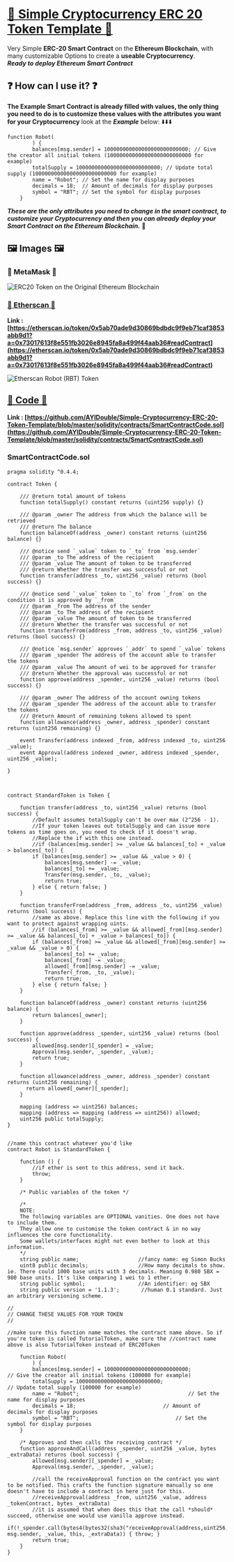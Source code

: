# [📝 Simple Cryptocurrency ERC 20 Token Template 📝](https://etherscan.io/token/0x5ab70ade9d30869bdbdc9f9eb71caf3853abb9d1?a=0x73017613f8e551fb3026e8945fa8a499f44aab36#readContract)
Very Simple **ERC-20 Smart Contract** on the **Ethereum Blockchain**, with many customizable Options to create a **useable Cryptocurrency**. </br>
***Ready to deploy Ethereum Smart Contract***

## ❓ How can I use it? ❓

**The Example Smart Contract is already filled with values, the only thing you need to do is to customize these values with the attributes you want for your Cryptocurrency** look at the ***Example*** below: ⬇️⬇️⬇️

```
function Robot(
        ) {
        balances[msg.sender] = 100000000000000000000000000; // Give the creator all initial tokens (100000000000000000000000000 for example)
        totalSupply = 100000000000000000000000000; // Update total supply (100000000000000000000000000 for example)
        name = "Robot"; // Set the name for display purposes
        decimals = 18;  // Amount of decimals for display purposes
        symbol = "RBT"; // Set the symbol for display purposes
    }
```

***These are the only attributes you need to change in the smart contract, to customize your Cryptocurrency and then you can already deploy your Smart Contract on the Ethereum Blockchain.*** 💎

## 🖼 Images 🖼

### 🦊 MetaMask 🦊

![ERC20 Token on the Original Ethereum Blockchain](Images/ERC20_Token_on_the_Original_Ethereum_Blockchain.png)

### [💎 Etherscan 💎](https://etherscan.io/token/0x5ab70ade9d30869bdbdc9f9eb71caf3853abb9d1?a=0x73017613f8e551fb3026e8945fa8a499f44aab36#readContract) 

**Link : [https://etherscan.io/token/0x5ab70ade9d30869bdbdc9f9eb71caf3853abb9d1?a=0x73017613f8e551fb3026e8945fa8a499f44aab36#readContract](https://etherscan.io/token/0x5ab70ade9d30869bdbdc9f9eb71caf3853abb9d1?a=0x73017613f8e551fb3026e8945fa8a499f44aab36#readContract)**

![Etherscan Robot (RBT) Token](Images/Etherscan_Robot_(RBT)_Token.png)

## [📝 Code 📝](https://github.com/AYIDouble/Simple-Cryptocurrency-ERC-20-Token-Template/blob/master/solidity/contracts/SmartContractCode.sol)

**Link : [https://github.com/AYIDouble/Simple-Cryptocurrency-ERC-20-Token-Template/blob/master/solidity/contracts/SmartContractCode.sol](https://github.com/AYIDouble/Simple-Cryptocurrency-ERC-20-Token-Template/blob/master/solidity/contracts/SmartContractCode.sol)**
### SmartContractCode.sol
```
pragma solidity ^0.4.4;

contract Token {

    /// @return total amount of tokens
    function totalSupply() constant returns (uint256 supply) {}

    /// @param _owner The address from which the balance will be retrieved
    /// @return The balance
    function balanceOf(address _owner) constant returns (uint256 balance) {}

    /// @notice send `_value` token to `_to` from `msg.sender`
    /// @param _to The address of the recipient
    /// @param _value The amount of token to be transferred
    /// @return Whether the transfer was successful or not
    function transfer(address _to, uint256 _value) returns (bool success) {}

    /// @notice send `_value` token to `_to` from `_from` on the condition it is approved by `_from`
    /// @param _from The address of the sender
    /// @param _to The address of the recipient
    /// @param _value The amount of token to be transferred
    /// @return Whether the transfer was successful or not
    function transferFrom(address _from, address _to, uint256 _value) returns (bool success) {}

    /// @notice `msg.sender` approves `_addr` to spend `_value` tokens
    /// @param _spender The address of the account able to transfer the tokens
    /// @param _value The amount of wei to be approved for transfer
    /// @return Whether the approval was successful or not
    function approve(address _spender, uint256 _value) returns (bool success) {}

    /// @param _owner The address of the account owning tokens
    /// @param _spender The address of the account able to transfer the tokens
    /// @return Amount of remaining tokens allowed to spent
    function allowance(address _owner, address _spender) constant returns (uint256 remaining) {}

    event Transfer(address indexed _from, address indexed _to, uint256 _value);
    event Approval(address indexed _owner, address indexed _spender, uint256 _value);
    
}



contract StandardToken is Token {

    function transfer(address _to, uint256 _value) returns (bool success) {
        //Default assumes totalSupply can't be over max (2^256 - 1).
        //If your token leaves out totalSupply and can issue more tokens as time goes on, you need to check if it doesn't wrap.
        //Replace the if with this one instead.
        //if (balances[msg.sender] >= _value && balances[_to] + _value > balances[_to]) {
        if (balances[msg.sender] >= _value && _value > 0) {
            balances[msg.sender] -= _value;
            balances[_to] += _value;
            Transfer(msg.sender, _to, _value);
            return true;
        } else { return false; }
    }

    function transferFrom(address _from, address _to, uint256 _value) returns (bool success) {
        //same as above. Replace this line with the following if you want to protect against wrapping uints.
        //if (balances[_from] >= _value && allowed[_from][msg.sender] >= _value && balances[_to] + _value > balances[_to]) {
        if (balances[_from] >= _value && allowed[_from][msg.sender] >= _value && _value > 0) {
            balances[_to] += _value;
            balances[_from] -= _value;
            allowed[_from][msg.sender] -= _value;
            Transfer(_from, _to, _value);
            return true;
        } else { return false; }
    }

    function balanceOf(address _owner) constant returns (uint256 balance) {
        return balances[_owner];
    }

    function approve(address _spender, uint256 _value) returns (bool success) {
        allowed[msg.sender][_spender] = _value;
        Approval(msg.sender, _spender, _value);
        return true;
    }

    function allowance(address _owner, address _spender) constant returns (uint256 remaining) {
      return allowed[_owner][_spender];
    }

    mapping (address => uint256) balances;
    mapping (address => mapping (address => uint256)) allowed;
    uint256 public totalSupply;
}


//name this contract whatever you'd like
contract Robot is StandardToken {

    function () {
        //if ether is sent to this address, send it back.
        throw;
    }

    /* Public variables of the token */

    /*
    NOTE:
    The following variables are OPTIONAL vanities. One does not have to include them.
    They allow one to customise the token contract & in no way influences the core functionality.
    Some wallets/interfaces might not even bother to look at this information.
    */
    string public name;                   //fancy name: eg Simon Bucks
    uint8 public decimals;                //How many decimals to show. ie. There could 1000 base units with 3 decimals. Meaning 0.980 SBX = 980 base units. It's like comparing 1 wei to 1 ether.
    string public symbol;                 //An identifier: eg SBX
    string public version = '1.1.3';       //human 0.1 standard. Just an arbitrary versioning scheme.

//
// CHANGE THESE VALUES FOR YOUR TOKEN
//

//make sure this function name matches the contract name above. So if you're token is called TutorialToken, make sure the //contract name above is also TutorialToken instead of ERC20Token

    function Robot(
        ) {
        balances[msg.sender] = 100000000000000000000000000;               // Give the creator all initial tokens (100000 for example)
        totalSupply = 100000000000000000000000000;                        // Update total supply (100000 for example)
        name = "Robot";                                   // Set the name for display purposes
        decimals = 18;                            // Amount of decimals for display purposes
        symbol = "RBT";                               // Set the symbol for display purposes
    }

    /* Approves and then calls the receiving contract */
    function approveAndCall(address _spender, uint256 _value, bytes _extraData) returns (bool success) {
        allowed[msg.sender][_spender] = _value;
        Approval(msg.sender, _spender, _value);

        //call the receiveApproval function on the contract you want to be notified. This crafts the function signature manually so one doesn't have to include a contract in here just for this.
        //receiveApproval(address _from, uint256 _value, address _tokenContract, bytes _extraData)
        //it is assumed that when does this that the call *should* succeed, otherwise one would use vanilla approve instead.
        if(!_spender.call(bytes4(bytes32(sha3("receiveApproval(address,uint256,address,bytes)"))), msg.sender, _value, this, _extraData)) { throw; }
        return true;
    }
}
```
